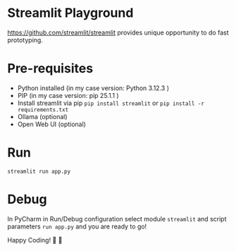 # Streamlit Playground 

https://github.com/streamlit/streamlit provides unique opportunity to do fast prototyping. 

# Pre-requisites 
- Python installed (in my case version: Python 3.12.3 )
- PIP (in my case version: pip 25.1.1 )
- Install streamlit via pip `` pip install streamlit `` or ``pip install -r requirements.txt``
- Ollama (optional)
- Open Web UI (optional)

# Run 
``streamlit run app.py ``

# Debug 
In PyCharm in Run/Debug configuration select module `streamlit` and script parameters `run app.py` and you are ready to go! <br/>

Happy Coding! :8ball: :rocket: